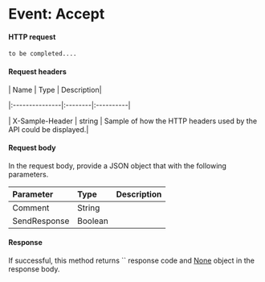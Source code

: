 # Event: Accept


#### HTTP request
```http
to be completed....
```
#### Request headers
| Name       | Type | Description|

|:---------------|:--------|:----------|

| X-Sample-Header  | string  | Sample of how the HTTP headers used by the API could be displayed.|

#### Request body
In the request body, provide a JSON object that with the following parameters.

| Parameter	   | Type	|Description|
|:---------------|:--------|:----------|
|Comment|String||
|SendResponse|Boolean||

#### Response
If successful, this method returns `` response code and [None](../resources/none.md) object in the response body.
